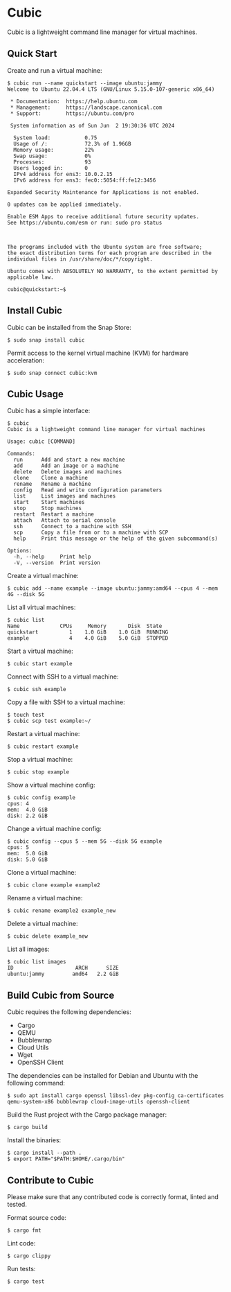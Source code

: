 # Cubic

Cubic is a lightweight command line manager for virtual machines.

## Quick Start

Create and run a virtual machine:
```
$ cubic run --name quickstart --image ubuntu:jammy
Welcome to Ubuntu 22.04.4 LTS (GNU/Linux 5.15.0-107-generic x86_64)

 * Documentation:  https://help.ubuntu.com
 * Management:     https://landscape.canonical.com
 * Support:        https://ubuntu.com/pro

 System information as of Sun Jun  2 19:30:36 UTC 2024

  System load:           0.75
  Usage of /:            72.3% of 1.96GB
  Memory usage:          22%
  Swap usage:            0%
  Processes:             93
  Users logged in:       0
  IPv4 address for ens3: 10.0.2.15
  IPv6 address for ens3: fec0::5054:ff:fe12:3456

Expanded Security Maintenance for Applications is not enabled.

0 updates can be applied immediately.

Enable ESM Apps to receive additional future security updates.
See https://ubuntu.com/esm or run: sudo pro status



The programs included with the Ubuntu system are free software;
the exact distribution terms for each program are described in the
individual files in /usr/share/doc/*/copyright.

Ubuntu comes with ABSOLUTELY NO WARRANTY, to the extent permitted by
applicable law.

cubic@quickstart:~$
```

## Install Cubic

Cubic can be installed from the Snap Store:
```
$ sudo snap install cubic
```
Permit access to the kernel virtual machine (KVM) for hardware acceleration:
```
$ sudo snap connect cubic:kvm
```

## Cubic Usage

Cubic has a simple interface:
```
$ cubic
Cubic is a lightweight command line manager for virtual machines

Usage: cubic [COMMAND]

Commands:
  run      Add and start a new machine
  add      Add an image or a machine
  delete   Delete images and machines
  clone    Clone a machine
  rename   Rename a machine
  config   Read and write configuration parameters
  list     List images and machines
  start    Start machines
  stop     Stop machines
  restart  Restart a machine
  attach   Attach to serial console
  ssh      Connect to a machine with SSH
  scp      Copy a file from or to a machine with SCP
  help     Print this message or the help of the given subcommand(s)

Options:
  -h, --help     Print help
  -V, --version  Print version
```

Create a virtual machine:
```
$ cubic add --name example --image ubuntu:jammy:amd64 --cpus 4 --mem 4G --disk 5G
```

List all virtual machines:
```
$ cubic list
Name             CPUs     Memory       Disk  State     
quickstart          1    1.0 GiB    1.0 GiB  RUNNING 
example             4    4.0 GiB    5.0 GiB  STOPPED 
```

Start a virtual machine:
```
$ cubic start example
```

Connect with SSH to a virtual machine:
```
$ cubic ssh example
```

Copy a file with SSH to a virtual machine:
```
$ touch test
$ cubic scp test example:~/
```

Restart a virtual machine:
```
$ cubic restart example 
```

Stop a virtual machine:
```
$ cubic stop example 
```

Show a virtual machine config:
```
$ cubic config example 
cpus: 4 
mem:  4.0 GiB
disk: 2.2 GiB
```
Change a virtual machine config:
```
$ cubic config --cpus 5 --mem 5G --disk 5G example
cpus: 5 
mem:  5.0 GiB
disk: 5.0 GiB
```

Clone a virtual machine:
```
$ cubic clone example example2
```

Rename a virtual machine:
```
$ cubic rename example2 example_new
```

Delete a virtual machine:
```
$ cubic delete example_new
```

List all images:
```
$ cubic list images
ID                    ARCH      SIZE
ubuntu:jammy         amd64   2.2 GiB
```

## Build Cubic from Source

Cubic requires the following dependencies:
  - Cargo
  - QEMU
  - Bubblewrap
  - Cloud Utils
  - Wget
  - OpenSSH Client

The dependencies can be installed for Debian and Ubuntu with the following command:
```
$ sudo apt install cargo openssl libssl-dev pkg-config ca-certificates qemu-system-x86 bubblewrap cloud-image-utils openssh-client
```

Build the Rust project with the Cargo package manager:
```
$ cargo build
```

Install the binaries:
```
$ cargo install --path .
$ export PATH="$PATH:$HOME/.cargo/bin"
```

## Contribute to Cubic

Please make sure that any contributed code is correctly format, linted and tested.

Format source code:
```
$ cargo fmt
```

Lint code:
```
$ cargo clippy
```

Run tests:
```
$ cargo test
```
